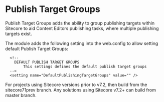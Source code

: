 # Publish Target Groups

Publish Target Groups adds the ability to group publishing targets within Sitecore to aid Content Editors publishing tasks, where multiple publishing targets exist.

The module adds the following setting into the web.config to allow setting default Publish Target Groups:

      <!--
        DEFAULT PUBLISH TARGET GROUPS
            This settings defines the default publish target groups
      -->
      <setting name="DefaultPublishingTargetGroups" value="" />

	  
  For projects using Sitecore versions prior to v7.2, then build from the sitecore71prev branch. Any solutions using Sitecore v7.2+ can build from master branch.